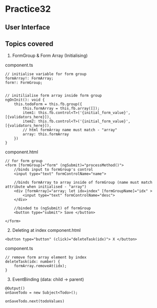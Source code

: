 # Practice32

## User Interface

## Topics covered
1. FormGroup & Form Array (Initialising)

component.ts
```
// initialise variable for form group
formArray!: FormArray;
form!: FormGroup;


// initilialise form array inside form group
ngOnInit(): void {
    this.todoForm = this.fb.group({
        this.formArray = this.fb.array([]);
        item1: this.fb.control<T>('{initial_form_value}', [{validators_here}]),
        item2: this.fb.control<T>('{initial_form_value}', [{validators_here}]),
        // html formArray name must match - "array"
        array: this.formArray
    })
}
```
component.html
```
// for form group
<form [formGroup]="form" (ngSubmit)="processMethod()">
    //binds input to formGroup's control
    <input type="text" formControlName="name">

    //binds formArray to array inside of formGroup (name must match attribute when initialised - "array")
    <div [formArray]="array; let idx=index" [formGroupName]="idx" >
        <input type="text" formControlName="desc">
    </div>

    //binded to (ngSubmit) of formGroup
    <button type="submit"> Save </button>

</form>
```
2. Deleting at index
component.html
```
<button type="button" (click)="deleteTask(idx)"> X </button>
```
component.ts
```
// remove form array element by index
deleteTask(idx: number) {
    formArray.removeAt(idx);
}
```

3. EventBinding (data: child -> parent)
```
@Output()
onSaveTodo = new Subject<Todo>();

onSaveTodo.next(todoValues)
```